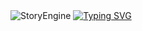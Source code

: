 <img src="https://i.ibb.co/n0ZN56T/se.png" alt="StoryEngine">
<a href="https://git.io/typing-svg"><img src="https://readme-typing-svg.herokuapp.com?font=Fira+Code&pause=1000&width=435&lines=Engine+to+create+custom+stories;%D0%94%D0%B2%D0%B8%D0%B6%D0%BE%D0%BA+%D0%B4%D0%BB%D1%8F+%D0%BF%D0%BE%D1%81%D1%82%D1%80%D0%BE%D0%B5%D0%BD%D0%B8%D1%8F+%D1%81%D1%8E%D0%B6%D0%B5%D1%82%D0%B0" alt="Typing SVG" /></a>
